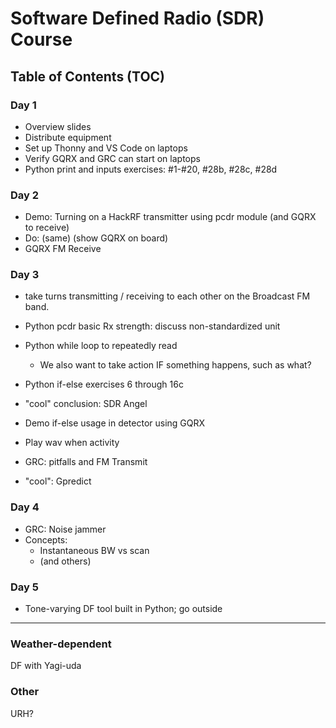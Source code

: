 # Software Defined Radio (SDR) Course

## Table of Contents (TOC)

### Day 1

- Overview slides
- Distribute equipment
- Set up Thonny and VS Code on laptops
- Verify GQRX and GRC can start on laptops
- Python print and inputs exercises: #1-#20, #28b, #28c, #28d

### Day 2

- Demo: Turning on a HackRF transmitter using pcdr module (and GQRX to receive)
- Do: (same) (show GQRX on board)
- GQRX FM Receive

### Day 3
- take turns transmitting / receiving to each other on the Broadcast FM band.
- Python pcdr basic Rx strength: discuss non-standardized unit
- Python while loop to repeatedly read
  - We also want to take action IF something happens, such as what?
- Python if-else exercises 6 through 16c
- "cool" conclusion: SDR Angel

- Demo if-else usage in detector using GQRX
- Play wav when activity
- GRC: pitfalls and FM Transmit
- "cool": Gpredict

### Day 4

- GRC: Noise jammer
- Concepts:
  - Instantaneous BW vs scan
  - (and others)

### Day 5

- Tone-varying DF tool built in Python; go outside

--------

### Weather-dependent

DF with Yagi-uda

### Other

URH?

<!-- Links below -->

